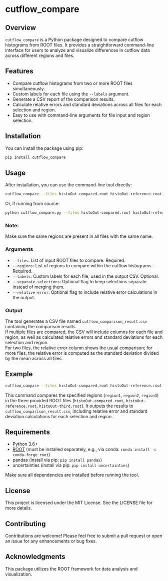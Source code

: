# cutflow_compare

## Overview
`cutflow_compare` is a Python package designed to compare cutflow histograms from ROOT files. It provides a straightforward command-line interface for users to analyze and visualize differences in cutflow data across different regions and files.

## Features
- Compare cutflow histograms from two or more ROOT files simultaneously.
- Custom labels for each file using the `--labels` argument.
- Generate a CSV report of the comparison results.
- Calculate relative errors and standard deviations across all files for each selection and region.
- Easy to use with command-line arguments for file input and region selection.

## Installation
You can install the package using pip:

```sh
pip install cutflow_compare
```

## Usage

After installation, you can use the command-line tool directly:

```sh
cutflow_compare --files histoOut-compared.root histoOut-reference.root -r region1 region2 region3 --labels Compared Reference
```

Or, if running from source:

```sh
python cutflow_compare.py --files histoOut-compared.root histoOut-reference.root -r region1 region2 region3 --labels Compared Reference
```

### Note: 
Make sure the same regions are present in all files with the same name.

### Arguments
- `--files`: List of input ROOT files to compare. Required.
- `--regions`: List of regions to compare within the cutflow histograms. Required.
- `--labels`: Custom labels for each file, used in the output CSV. Optional.
- `--separate-selections`: Optional flag to keep selections separate instead of merging them.
- `--relative-error`: Optional flag to include relative error calculations in the output.

### Output
The tool generates a CSV file named `cutflow_comparison_result.csv` containing the comparison results.  
If multiple files are compared, the CSV will include columns for each file and region, as well as calculated relative errors and standard deviations for each selection and region.  
For two files, the relative error column shows the usual comparison; for more files, the relative error is computed as the standard deviation divided by the mean across all files.

## Example
```bash
cutflow_compare --files histoOut-compared.root histoOut-reference.root histoOut-third.root -r region1 region2 region3 --labels Compared Reference Third --relative-error
```

This command compares the specified regions (`region1`, `region2`, `region3`) in the three provided ROOT files (`histoOut-compared.root`, `histoOut-reference.root`, `histoOut-third.root`). It outputs the results to `cutflow_comparison_result.csv`, including relative error and standard deviation calculations for each selection and region.

## Requirements

- Python 3.6+
- [ROOT](https://root.cern/) (must be installed separately, e.g., via conda: `conda install -c conda-forge root`)
- pandas (install via pip: `pip install pandas`)
- uncertainties (install via pip: `pip install uncertainties`)

Make sure all dependencies are installed before running the tool.

## License
This project is licensed under the MIT License. See the LICENSE file for more details.

## Contributing
Contributions are welcome! Please feel free to submit a pull request or open an issue for any enhancements or bug fixes.

## Acknowledgments
This package utilizes the ROOT framework for data analysis and visualization.
